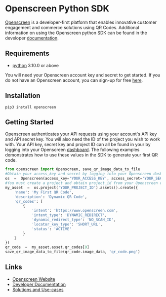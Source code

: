 # Openscreen Python SDK
[Openscreen](www.openscreen.com) is a developer-first platform that enables innovative customer engagement and commerce solutions using QR Codes. 
Additional information on using the Openscreen python SDK can be found in the developer [documentation](https://docs.openscreen.com/overview). 
## Requirements
 - [python](https://www.python.org/downloads/release/python-3100/) 3.10.0 or above
 
You will need your Openscreen account key and secret to get started. If you do not have an Openscreen account, you can sign-up for free [here](https://app.openscreen.com/signup). 
## Installation
```
pip3 install openscreen
```
## Getting Started
Openscreen authenticates your API requests using your account's API key and API secret key. You will also need the ID of the project you wish to work with. Your API key, secret key and project ID can all be found in your by logging into your Openscreen [dashboard](https://app.openscreen.com/). The following examples demonstrates how to use these values in the SDK to generate your first QR code.
```py
from openscreen import Openscreen, save_qr_image_data_to_file
#Obtain your access_key and secret by logging into your Openscreen dashboard
os  =  Openscreen(access_key='YOUR_ACCESS_KEY', access_secret='YOUR_SECRET_KEY')
#You must create a project and obtain project_id from your Openscreen dashboard
my_asset  =  os.project('YOUR_PROJECT_ID').assets().create({
    'name': 'My First QR Code',
    'description': 'Dynamic QR Code',
    'qr_codes': [
        {
            'intent': 'https://www.openscreen.com',
            'intent_type': 'DYNAMIC_REDIRECT',
            'dynamic_redirect_type': 'NO_SCAN_ID',
            'locator_key_type': 'SHORT_URL',
            'status': 'ACTIVE'
        }
    ]
})
qr_code  =  my_asset.asset.qr_codes[0]
save_qr_image_data_to_file(qr_code.image_data, 'qr_code.png')
```
## Links 
- [Openscreen Website](https://www.openscreen.com/)
- [Developer Documentation](https://docs.openscreen.com/overview)
- [Solutions and Use-cases](https://docs.openscreen.com/tutorials/brand-protection)